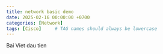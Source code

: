 ```yaml
---
title: network basic demo
date: 2025-02-16 00:00:00 +0700
categories: [Network]
tags: [Cisco]     # TAG names should always be lowercase
---
```


Bai Viet dau tien
